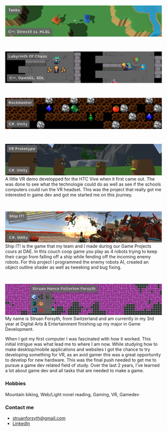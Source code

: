 ![Tanks](banners/Tanks.png)

<br>

![Labyrinth Of Chaos](banners/LabyrinthOfChaos.png)

<br>

![Rockbasher](banners/Rockbasher.png)


<br>

![VR Prototype](banners/VR_Prototype.png)
A little VR demo developped for the HTC Vive when it first came out. The was done to see what the technologie could do as well as see if the schools computers could run the VR headset. This was the project that really got me interested in game dev and got me started me on this journey.

<br>

![ShipIT!](banners/ShipIT.png)
Ship IT! is the game that my team and I made during our Game Projects cours at DAE. In this couch coop game you play as 4 robots trying to keep their cargo from falling off a ship while fending off the incoming enemy robots.
For this project I programmed the enemy robots AI, created an object outline shader as well as tweeking and bug fixing.

<br>

![PersonalBanner](banners/Personal.png)
My name is Struan Forsyth, from Switzerland and am currently in my 3rd year at Digital Arts & Entertainment finishing up my major in Game Development.

When I got my first computer I was fascinated with how it worked. This initial intrigue was what lead me to where I am now. While studying how to make desktop/mobile applications and websites I got the chance to try developing something for VR, as an avid gamer this was a great opportunity to develop for new hardware. This was the final push needed to get me to pursue a game dev related field of study. Over the last 2 years, I've learned a lot about game dev and all tasks that are needed to make a game. 

### Hobbies
Mountain biking, Web/Light novel reading, Gaming, VR, Gamedev

### Contact me
* [struanforsyth@gmail.com](mailto:struanforsyth@gmail.com)
* [LinkedIn](https://www.linkedin.com/in/struan-forsyth-168a9294)